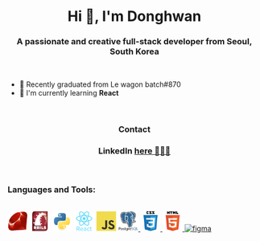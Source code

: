 <!-- Heading -->

<h1 align="center">Hi 👋, I'm Donghwan</h1>
<h3 align="center">A passionate and creative full-stack developer from Seoul, South Korea</h3>
<br>

- 🚌 Recently graduated from Le wagon batch#870
- 🌱 I'm currently learning **React**

<br>
<h3 align="center">Contact</h3>
<h3 align="center">LinkedIn <a href="https://www.linkedin.com/in/kim-donghwan/">here 👨🏻‍🏫 </a></h3>


<br>


<h3 align="left">Languages and Tools:</h3>
<br>
<div>
<img src="https://raw.githubusercontent.com/devicons/devicon/master/icons/ruby/ruby-original.svg" alt="ruby" width="40" height="40"/> </a>
<img src="https://raw.githubusercontent.com/devicons/devicon/master/icons/rails/rails-original-wordmark.svg" alt="rails" width="40" height="40"/>
<img src="https://raw.githubusercontent.com/devicons/devicon/master/icons/python/python-original.svg" alt="python" width="40" height="40"/>
<img src="https://raw.githubusercontent.com/devicons/devicon/master/icons/react/react-original-wordmark.svg" alt="react" width="40" height="40"/>
<img src="https://raw.githubusercontent.com/devicons/devicon/master/icons/javascript/javascript-original.svg" alt="javascript" width="40" height="40"/> </a> <a href="https://www.postgresql.org" target="_blank" rel="noreferrer">
<img src="https://raw.githubusercontent.com/devicons/devicon/master/icons/postgresql/postgresql-original-wordmark.svg" alt="postgresql" width="40" height="40"/>
<img src="https://raw.githubusercontent.com/devicons/devicon/master/icons/css3/css3-original-wordmark.svg" alt="css3" width="40" height="40"/>
<img src="https://raw.githubusercontent.com/devicons/devicon/master/icons/html5/html5-original-wordmark.svg" alt="html5" width="40" height="40"/>
<img src="https://www.vectorlogo.zone/logos/figma/figma-icon.svg" alt="figma" width="40" height="40"/>
</div>
